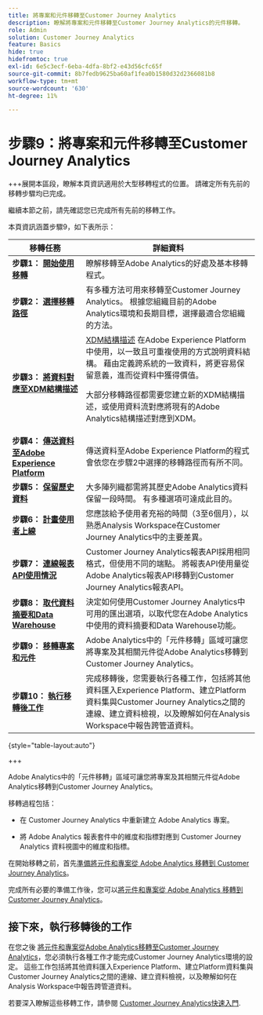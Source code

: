 ```yaml
---
title: 將專案和元件移轉至Customer Journey Analytics
description: 瞭解將專案和元件移轉至Customer Journey Analytics的元件移轉。
role: Admin
solution: Customer Journey Analytics
feature: Basics
hide: true
hidefromtoc: true
exl-id: 6e5c3ecf-6eba-4dfa-8bf2-e43d56cfc65f
source-git-commit: 8b7fedb9625ba60af1fea0b1580d32d2366081b8
workflow-type: tm+mt
source-wordcount: '630'
ht-degree: 11%

---
```


# 步驟9：將專案和元件移轉至Customer Journey Analytics

+++展開本區段，瞭解本頁資訊適用於大型移轉程式的位置。 請確定所有先前的移轉步驟均已完成。

繼續本節之前，請先確認您已完成所有先前的移轉工作。

本頁資訊涵蓋步驟9，如下表所示：

| 移轉任務 | 詳細資料 |
|---------|----------|
| **步驟1： [開始使用移轉](/help/getting-started/cja-migration/cja-migration-getstarted.md)** | 瞭解移轉至Adobe Analytics的好處及基本移轉程式。 |
| **步驟2： [選擇移轉路徑](/help/getting-started/cja-migration/cja-migration-path.md)** | 有多種方法可用來移轉至Customer Journey Analytics。 根據您組織目前的Adobe Analytics環境和長期目標，選擇最適合您組織的方法。 |
| **步驟3： [將資料對應至XDM結構描述](/help/getting-started/cja-migration/cja-migration-xdm.md)** | [XDM結構描述](https://experienceleague.adobe.com/en/docs/experience-platform/xdm/home#xdm-schemas) 在Adobe Experience Platform中使用，以一致且可重複使用的方式說明資料結構。 藉由定義跨系統的一致資料，將更容易保留意義，進而從資料中獲得價值。<p>大部分移轉路徑都需要您建立新的XDM結構描述，或使用資料流對應將現有的Adobe Analytics結構描述對應到XDM。</p> |
| **步驟4： [傳送資料至Adobe Experience Platform](/help/getting-started/cja-migration/cja-migration-send-to-platform.md)** | 傳送資料至Adobe Experience Platform的程式會依您在步驟2中選擇的移轉路徑而有所不同。 |
| **步驟5： [保留歷史資料](/help/getting-started/cja-migration/cja-migration-historical-data.md)** | 大多陣列織都需將其歷史Adobe Analytics資料保留一段時間。 有多種選項可達成此目的。 |
| **步驟6： [計畫使用者上線](/help/getting-started/cja-migration/cja-migration-onboarding.md)** | 您應該給予使用者充裕的時間（3至6個月），以熟悉Analysis Workspace在Customer Journey Analytics中的主要差異。 |
| **步驟7： [連線報表API使用情況](/help/getting-started/cja-migration/cja-migration-api.md)** | Customer Journey Analytics報表API採用相同格式，但使用不同的端點。 將報表API使用量從Adobe Analytics報表API移轉到Customer Journey Analytics報表API。 |
| **步驟8： [取代資料摘要和Data Warehouse](/help/getting-started/cja-migration/cja-migration-export-options.md)** | 決定如何使用Customer Journey Analytics中可用的匯出選項，以取代您在Adobe Analytics中使用的資料摘要和Data Warehouse功能。 |
| <span class="preview">**步驟9： [移轉專案和元件](/help/getting-started/cja-migration/cja-migration-projects.md)**</span> | <span class="preview">Adobe Analytics中的「元件移轉」區域可讓您將專案及其相關元件從Adobe Analytics移轉到Customer Journey Analytics。</span> |
| **步驟10： [執行移轉後工作](/help/getting-started/cja-getting-started.md)** | 完成移轉後，您需要執行各種工作，包括將其他資料匯入Experience Platform、建立Platform資料集與Customer Journey Analytics之間的連線、建立資料檢視，以及瞭解如何在Analysis Workspace中報告跨管道資料。 |

{style="table-layout:auto"}

+++

Adobe Analytics中的「元件移轉」區域可讓您將專案及其相關元件從Adobe Analytics移轉到Customer Journey Analytics。

移轉過程包括：

* 在 Customer Journey Analytics 中重新建立 Adobe Analytics 專案。

* 將 Adobe Analytics 報表套件中的維度和指標對應到 Customer Journey Analytics 資料視圖中的維度和指標。

在開始移轉之前，首先[準備將元件和專案從 Adobe Analytics 移轉到 Customer Journey Analytics](https://experienceleague.adobe.com/docs/analytics/admin/admin-tools/component-migration/prepare-component-migration.html)。

完成所有必要的準備工作後，您可以[將元件和專案從 Adobe Analytics 移轉到 Customer Journey Analytics](https://experienceleague.adobe.com/docs/analytics/admin/admin-tools/component-migration/component-migration.html)。

## 接下來，執行移轉後的工作

在您之後 [將元件和專案從Adobe Analytics移轉至Customer Journey Analytics](https://experienceleague.adobe.com/docs/analytics/admin/admin-tools/component-migration/component-migration.html)，您必須執行各種工作才能完成Customer Journey Analytics環境的設定。 這些工作包括將其他資料匯入Experience Platform、建立Platform資料集與Customer Journey Analytics之間的連線、建立資料檢視，以及瞭解如何在Analysis Workspace中報告跨管道資料。

若要深入瞭解這些移轉工作，請參閱 [Customer Journey Analytics快速入門](/help/getting-started/cja-getting-started.md).
